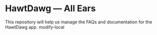 # HawtDawg — All Ears

This repository will help us manage the FAQs and documentation for the HawtDawg app.
modify-local
